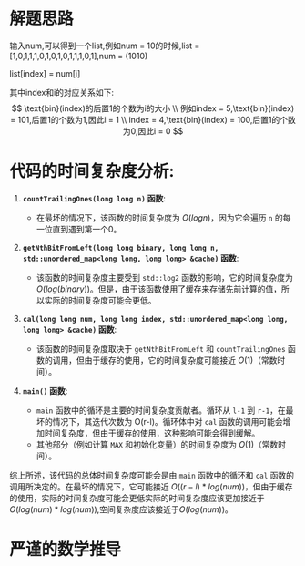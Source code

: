 # 解题思路

输入num,可以得到一个list,例如num = 10的时候,list = [1,0,1,1,1,0,1,0,1,0,1,1,1,0,1],num = (1010)

list[index] = num[i]

其中index和i的对应关系如下:
$$
\text{bin}(index)的后置1的个数为i的大小 \\
例如index = 5,\text{bin}(index) = 101,后置1的个数为1,因此i = 1 \\
index = 4,\text{bin}(index) = 100,后置1的个数为0,因此i = 0
$$

# 代码的时间复杂度分析:

1. **`countTrailingOnes(long long n)` 函数**:
   - 在最坏的情况下，该函数的时间复杂度为 $O(log n)$，因为它会遍历 `n` 的每一位直到遇到第一个0。

2. **`getNthBitFromLeft(long long binary, long long n, std::unordered_map<long long, long long> &cache)` 函数**:
   - 该函数的时间复杂度主要受到 `std::log2` 函数的影响，它的时间复杂度为 $O(log(binary))$。但是，由于该函数使用了缓存来存储先前计算的值，所以实际的时间复杂度可能会更低。

3. **`cal(long long num, long long index, std::unordered_map<long long, long long> &cache)` 函数**:
   - 该函数的时间复杂度取决于 `getNthBitFromLeft` 和 `countTrailingOnes` 函数的调用，但由于缓存的使用，它的时间复杂度可能接近 $O(1)$（常数时间）。

4. **`main()` 函数**:
   - `main` 函数中的循环是主要的时间复杂度贡献者。循环从 `l-1` 到 `r-1`，在最坏的情况下，其迭代次数为 O(r-l)。循环体中对 `cal` 函数的调用可能会增加时间复杂度，但由于缓存的使用，这种影响可能会得到缓解。
   - 其他部分（例如计算 `MAX` 和初始化变量）的时间复杂度为 $O(1)$（常数时间）。

综上所述，该代码的总体时间复杂度可能会是由 `main` 函数中的循环和 `cal` 函数的调用所决定的。在最坏的情况下，它可能接近 $O((r-l) * log(num))$，但由于缓存的使用，实际的时间复杂度可能会更低实际的时间复杂度应该更加接近于$O(log(num)*log(num))$,空间复杂度应该接近于$O(log(num))$。

# 严谨的数学推导
